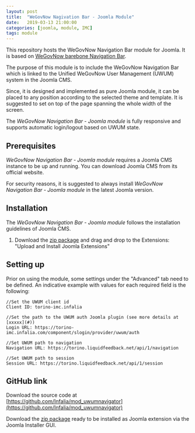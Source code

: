 ```yaml
---
layout: post
title:  "WeGovNow Nagivation Bar - Joomla Module"
date:   2019-03-13 21:00:00
categories: [joomla, module, IMC]
tags: module
---
```

This repository hosts the WeGovNow Navigation Bar module for Joomla. It is based on [WeGovNow barebone Navigation Bar](https://infalia.github.io/wegovnow/wgn-navbar).

The purpose of this module is to include the WeGovNow Navigation Bar which is linked to the Unified WeGovNow User Management (UWUM) system in the Joomla CMS.

Since, it is designed and implemented as pure Joomla module, it can be placed to any position according to the selected theme and template. It is suggested to set on top of the page spanning the whole width of the screen.

The *WeGovNow Navigation Bar - Joomla module* is fully responsive and supports automatic login/logout based on UWUM state.

Prerequisites
----------------
*WeGovNow Navigation Bar - Joomla module* requires a Joomla CMS instance to be up and running. You can download Joomla CMS from its official website.

For security reasons, it is suggested to always install *WeGovNow Navigation Bar - Joomla module* in the latest Joomla version.

Installation
----------------
The *WeGovNow Navigation Bar - Joomla module* follows the installation guidelines of Joomla CMS.

1) Download the [zip package](https://github.com/Infalia/mod_uwumnavigator/archive/master.zip) and drag and drop to the Extensions: "Upload and Install Joomla Extensions"

Setting up
----------------
Prior on using the module, some settings under the "Advanced" tab need to be defined. An indicative example with values for each required field is the following:

    //Set the UWUM client id
    Client ID: torino-imc.infalia 

    //Set the path to the UWUM auth Joomla plugin (see more details at [xxxxx](#))
    Login URL: https://torino-imc.infalia.com/component/slogin/provider/uwum/auth 
    
    //Set UWUM path to navigation
    Navigation URL: https://torino.liquidfeedback.net/api/1/navigation 

    //Set UWUM path to session
    Session URL: https://torino.liquidfeedback.net/api/1/session 

GitHub link
----------------
Download the source code at [https://github.com/Infalia/mod_uwumnavigator](https://github.com/Infalia/mod_uwumnavigator)

Download the [zip package](https://github.com/Infalia/mod_uwumnavigator/archive/master.zip) ready to be installed as Joomla extension via the Joomla Installer GUI.
